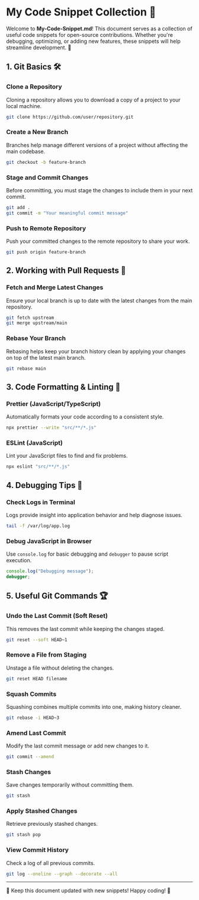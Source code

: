 # My Code Snippet Collection 🚀

Welcome to **My-Code-Snippet.md**! This document serves as a collection of useful code snippets for open-source contributions. Whether you're debugging, optimizing, or adding new features, these snippets will help streamline development. 📌

## 1. Git Basics 🛠️

### **Clone a Repository**
Cloning a repository allows you to download a copy of a project to your local machine.
```sh
git clone https://github.com/user/repository.git
```

### **Create a New Branch**
Branches help manage different versions of a project without affecting the main codebase.
```sh
git checkout -b feature-branch
```

### **Stage and Commit Changes**
Before committing, you must stage the changes to include them in your next commit.
```sh
git add .
git commit -m "Your meaningful commit message"
```

### **Push to Remote Repository**
Push your committed changes to the remote repository to share your work.
```sh
git push origin feature-branch
```

## 2. Working with Pull Requests 🤝

### **Fetch and Merge Latest Changes**
Ensure your local branch is up to date with the latest changes from the main repository.
```sh
git fetch upstream
git merge upstream/main
```

### **Rebase Your Branch**
Rebasing helps keep your branch history clean by applying your changes on top of the latest main branch.
```sh
git rebase main
```

## 3. Code Formatting & Linting 🎨

### **Prettier (JavaScript/TypeScript)**
Automatically formats your code according to a consistent style.
```sh
npx prettier --write "src/**/*.js"
```

### **ESLint (JavaScript)**
Lint your JavaScript files to find and fix problems.
```sh
npx eslint "src/**/*.js"
```

## 4. Debugging Tips 🐞

### **Check Logs in Terminal**
Logs provide insight into application behavior and help diagnose issues.
```sh
tail -f /var/log/app.log
```

### **Debug JavaScript in Browser**
Use `console.log` for basic debugging and `debugger` to pause script execution.
```js
console.log("Debugging message");
debugger;
```

## 5. Useful Git Commands 🏆

### **Undo the Last Commit (Soft Reset)**
This removes the last commit while keeping the changes staged.
```sh
git reset --soft HEAD~1
```

### **Remove a File from Staging**
Unstage a file without deleting the changes.
```sh
git reset HEAD filename
```

### **Squash Commits**
Squashing combines multiple commits into one, making history cleaner.
```sh
git rebase -i HEAD~3
```

### **Amend Last Commit**
Modify the last commit message or add new changes to it.
```sh
git commit --amend
```

### **Stash Changes**
Save changes temporarily without committing them.
```sh
git stash
```

### **Apply Stashed Changes**
Retrieve previously stashed changes.
```sh
git stash pop
```

### **View Commit History**
Check a log of all previous commits.
```sh
git log --oneline --graph --decorate --all
```

---
📌 Keep this document updated with new snippets! Happy coding! 🚀
